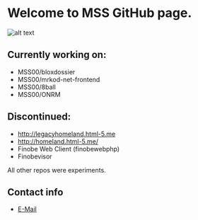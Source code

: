 # Welcome to MSS GitHub page.

![alt text](https://i.imgur.com/0ukTVB1.png "MSS Logo")

## Currently working on:

* MSS00/bloxdossier
* MSS00/mrkod-net-frontend
* MSS00/8ball
* MSS00/ONRM

## Discontinued:

* http://legacyhomeland.html-5.me
* http://homeland.html-5.me/
* Finobe Web Client (finobewebphp)
* Finobevisor

All other repos were experiments.

## Contact info

* [E-Mail](mailto:mssceo@tutanota.de)
